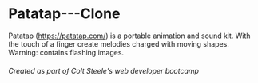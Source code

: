 # Patatap---Clone
Patatap (https://patatap.com/) is a portable animation and sound kit. With the touch of a finger create melodies charged with moving shapes. Warning: contains flashing images.

###### Created as part of Colt Steele's web developer bootcamp
